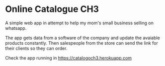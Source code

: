 # Online Catalogue CH3

A simple web app in attempt to help my mom's small business selling on whatsapp. 

The app gets data from a software of the company and update the avaiable products constantly. Then salespeople from the store can send the link for their clients so they can order.

Check the app running in https://catalogoch3.herokuapp.com
